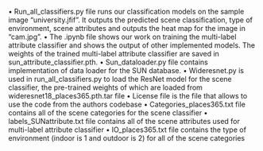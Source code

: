 • Run_all_classifiers.py file runs our classification models on the sample image “university.jfif”. It outputs the predicted scene classification, type of environment, scene attributes and outputs the heat map for the image in “cam.jpg”. 
• The .ipynb file shows our work on training the multi-label attribute classifier and shows the output of other implemented models. The weights of the trained multi-label attribute classifier are saved in sun_attribute_classifier.pth. 
• Sun_dataloader.py file contains implementation of data loader for the SUN database. 
• Wideresnet.py is used in run_all_classifiers.py to load the ResNet model for the scene classifier, the pre-trained weights of which are loaded from wideresnet18_places365.pth.tar file
• License file is the file that allows to use the code from the authors codebase
• Categories_places365.txt file contains all of the scene categories for the scene classifier
• labels_SUNattribute.txt file contains all of the scene attributes used for multi-label attribute classifier
• IO_places365.txt file contains the type of environment (indoor is 1 and outdoor is 2) for all of the scene categories
